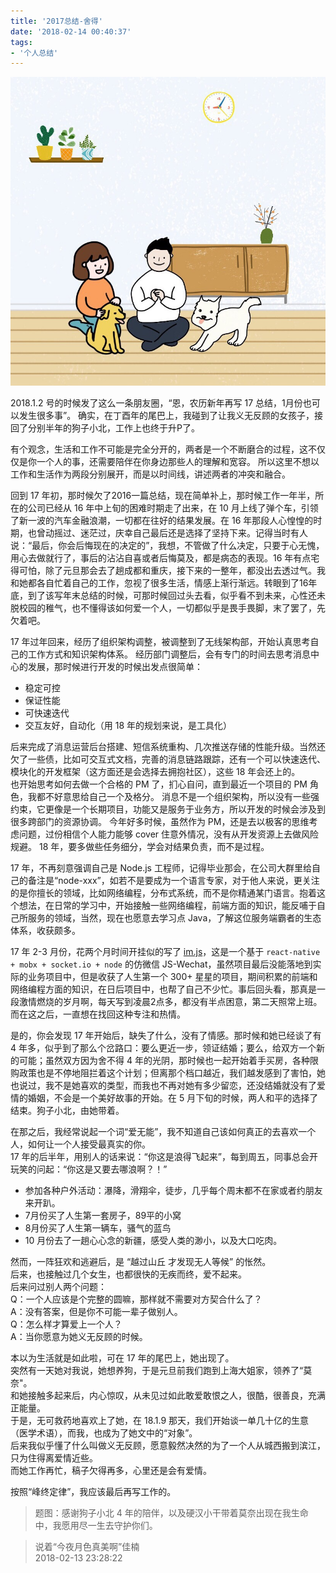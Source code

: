 ```yaml
---
title: '2017总结-舍得'
date: '2018-02-14 00:40:37'
tags:
- '个人总结'
---
```


![题图](../images/2018-we.jpg)

2018.1.2 号的时候发了这么一条朋友圈，“恩，农历新年再写 17 总结，1月份也可以发生很多事”。
确实，在丁酉年的尾巴上，我碰到了让我义无反顾的女孩子，接回了分别半年的狗子小北，工作上也终于升P了。

有个观念，生活和工作不可能是完全分开的，两者是一个不断磨合的过程，这不仅仅是你一个人的事，还需要陪伴在你身边那些人的理解和宽容。
所以这里不想以工作和生活作为两段分别展开，而是以时间线，讲述两者的冲突和融合。

回到 17 年初，那时候欠了2016一篇总结，现在简单补上，那时候工作一年半，所在的公司已经从 16 年中上旬的困难时期走了出来，在 10 月上线了弹个车，引领了新一波的汽车金融浪潮，一切都在往好的结果发展。在 16 年那段人心惶惶的时期，也曾动摇过、迷茫过，庆幸自己最后还是选择了坚持下来。记得当时有人说：“最后，你会后悔现在的决定的”，我想，不管做了什么决定，只要于心无愧，用心去做就行了，事后的沾沾自喜或者后悔莫及，都是病态的表现。16 年有点宅得可怕，除了元旦那会去了趟成都和重庆，接下来的一整年，都没出去透过气。我和她都各自忙着自己的工作，忽视了很多生活，情感上渐行渐远。转眼到了16年底，到了该写年末总结的时候，可那时候回过头去看，似乎看不到未来，心性还未脱校园的稚气，也不懂得该如何爱一个人，一切都似乎是畏手畏脚，末了罢了，先欠着吧。

17 年过年回来，经历了组织架构调整，被调整到了无线架构部，开始认真思考自己的工作方式和知识架构体系。
经历部门调整后，会有专门的时间去思考消息中心的发展，那时候进行开发的时候出发点很简单：

* 稳定可控
* 保证性能
* 可快速迭代
* 交互友好，自动化（用 18 年的规划来说，是工具化）

后来完成了消息运营后台搭建、短信系统重构、几次推送存储的性能升级。当然还欠了一些债，比如可交互式文档，完善的消息链路跟踪，还有一个可以快速迭代、模块化的开发框架（这方面还是会选择去拥抱社区），这些 18 年会还上的。  
也开始思考如何去做一个合格的 PM 了，扪心自问，直到最近一个项目的 PM 角色，我都不好意思给自己一个及格分。
消息不是一个组织架构，所以没有一些强约束，它更像是一个长期项目，功能又是服务于业务方，所以开发的时候会涉及到很多跨部门的资源协调。
今年好多时候，虽然作为 PM，还是去以极客的思维考虑问题，过份相信个人能力能够 cover 住意外情况，没有从开发资源上去做风险规避。
18 年，要多做些任务细分，学会对结果负责，而不是过程。

17 年，不再刻意强调自己是 Node.js 工程师，记得毕业那会，在公司大群里给自己的备注是“node-xxx”，如若不是要成为一个语言专家，对于他人来说，更关注的是你擅长的领域，比如网络编程，分布式系统，而不是你精通某门语言。抱着这个想法，在日常的学习中，开始接触一些网络编程，前端方面的知识，能反哺于自己所服务的领域，当然，现在也愿意去学习点 Java，了解这位服务端霸者的生态体系，收获颇多。

17 年 2-3 月份，花两个月时间开挂似的写了 [im.js](https://github.com/im-js/im.js)，这是一个基于 `react-native + mobx + socket.io + node` 的仿微信 JS-Wechat，虽然项目最后没能落地到实际的业务项目中，但是收获了人生第一个 300+ 星星的项目，期间积累的前端和网络编程方面的知识，在日后项目中，也帮了自己不少忙。事后回头看，那真是一段激情燃烧的岁月啊，每天写到凌晨2点多，都没有半点困意，第二天照常上班。而在这之后，一直想在找回这种专注和热情。

是的，你会发现 17 年开始后，缺失了什么，没有了情感。那时候和她已经谈了有 4 年多，似乎到了那么个岔路口：要么更近一步，领证结婚；要么，给双方一个新的可能；虽然双方因为舍不得 4 年的光阴，那时候也一起开始着手买房，各种限购政策也是不停地阻拦着这个计划；但离那个档口越近，我们越发感到了害怕，她也说过，我不是她喜欢的类型，而我也不再对她有多少留恋，还没结婚就没有了爱情的婚姻，不会是一个美好故事的开始。在 5 月下旬的时候，两人和平的选择了结束。狗子小北，由她带着。

在那之后，我经常说起一个词“爱无能”，我不知道自己该如何真正的去喜欢一个人，如何让一个人接受最真实的你。  
17 年的后半年，用别人的话来说：“你这是浪得飞起来”，每到周五，同事总会开玩笑的问起：“你这是又要去哪浪啊？！”

* 参加各种户外活动：瀑降，滑翔伞，徒步，几乎每个周末都不在家或者约朋友来开趴。
* 7月份买了人生第一套房子，89平的小窝
* 8月份买了人生第一辆车，骚气的蓝鸟
* 10 月份去了一趟心心念的新疆，感受人类的渺小，以及大口吃肉。

然而，一阵狂欢和逃避后，是 “越过山丘 才发现无人等候” 的怅然。  
后来，也接触过几个女生，也都很快的无疾而终，爱不起来。  
后来问过别人两个问题：  
Q：一个人应该是个完整的圆嘛，那样就不需要对方契合什么了？  
A：没有答案，但是你不可能一辈子做别人。  
Q：怎么样才算爱上一个人？  
A：当你愿意为她义无反顾的时候。  

本以为生活就是如此啦，可在 17 年的尾巴上，她出现了。  
突然有一天她对我说，她想养狗，于是元旦前我们跑到上海大姐家，领养了“莫奈"。  
和她接触多起来后，内心惊叹，从未见过如此敢爱敢恨之人，很酷，很善良，充满正能量。  
于是，无可救药地喜欢上了她，在 18.1.9 那天，我们开始谈一单几十亿的生意（医学术语），而我，也成为了她文中的“对象”。  
后来我似乎懂了什么叫做义无反顾，愿意毅然决然的为了一个人从城西搬到滨江，只为住得离爱情近些。  
而她工作再忙，稿子欠得再多，心里还是会有爱情。

按照“峰终定律”，我应该最后再写工作的。

>题图：感谢狗子小北 4 年的陪伴，以及硬汉小干带着莫奈出现在我生命中，我愿用尽一生去守护你们。


>说着“今夜月色真美啊”佳楠  
2018-02-13 23:28:22